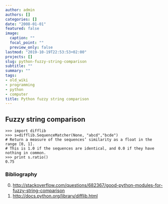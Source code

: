 ```yaml
---
author: admin
authors: []
categories: []
date: "2008-01-01"
featured: false
image:
  caption: ""
  focal_point: ""
  preview_only: false
lastmod: "2019-10-19T22:53:53+02:00"
projects: []
slug: python-fuzzy-string-comparison
subtitle: ""
summary: ""
tags:
- old_wiki
- programming
- python
- computer
title: Python fuzzy string comparison
---
```

## Fuzzy string comparison



    >>> import difflib
    >>> s=difflib.SequenceMatcher(None, "abcd","bcde")
    # Return a measure of the sequences’ similarity as a float in the range [0, 1].
    # This is 1.0 if the sequences are identical, and 0.0 if they have nothing in common.
    >>> print s.ratio()
    0.75


### Bibliography
0. <http://stackoverflow.com/questions/682367/good-python-modules-for-fuzzy-string-comparison>  
0. <http://docs.python.org/library/difflib.html>  
